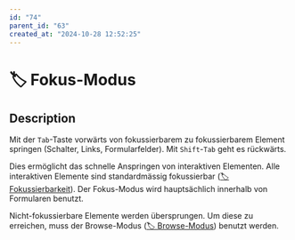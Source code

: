 ```yaml
---
id: "74"
parent_id: "63"
created_at: "2024-10-28 12:52:25"
---
```


# 🏷️ Fokus-Modus

## Description

Mit der `Tab`-Taste vorwärts von fokussierbarem zu fokussierbarem Element springen (Schalter, Links, Formularfelder). Mit `Shift`-`Tab` geht es rückwärts.

Dies ermöglicht das schnelle Anspringen von interaktiven Elementen. Alle interaktiven Elemente sind standardmässig fokussierbar ([🏷️ Fokussierbarkeit](/en/tags/fokussierbarkeit)). Der Fokus-Modus wird hauptsächlich innerhalb von Formularen benutzt.

Nicht-fokussierbare Elemente werden übersprungen. Um diese zu erreichen, muss der Browse-Modus ([🏷️ Browse-Modus](/en/tags/browse-modus)) benutzt werden.